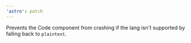 ```yaml
---
'astro': patch
---
```


Prevents the Code component from crashing if the lang isn't supported by falling back to `plaintext`.
